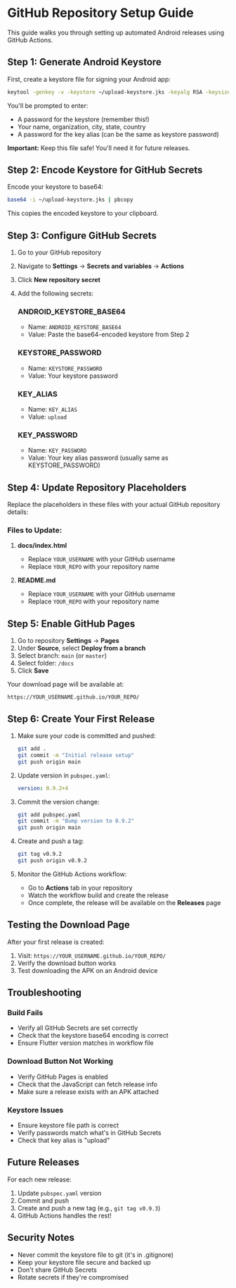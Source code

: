 # GitHub Repository Setup Guide

This guide walks you through setting up automated Android releases using GitHub Actions.

## Step 1: Generate Android Keystore

First, create a keystore file for signing your Android app:

```bash
keytool -genkey -v -keystore ~/upload-keystore.jks -keyalg RSA -keysize 2048 -validity 10000 -alias upload
```

You'll be prompted to enter:
- A password for the keystore (remember this!)
- Your name, organization, city, state, country
- A password for the key alias (can be the same as keystore password)

**Important:** Keep this file safe! You'll need it for future releases.

## Step 2: Encode Keystore for GitHub Secrets

Encode your keystore to base64:

```bash
base64 -i ~/upload-keystore.jks | pbcopy
```

This copies the encoded keystore to your clipboard.

## Step 3: Configure GitHub Secrets

1. Go to your GitHub repository
2. Navigate to **Settings** → **Secrets and variables** → **Actions**
3. Click **New repository secret**
4. Add the following secrets:

   ### ANDROID_KEYSTORE_BASE64
   - Name: `ANDROID_KEYSTORE_BASE64`
   - Value: Paste the base64-encoded keystore from Step 2

   ### KEYSTORE_PASSWORD
   - Name: `KEYSTORE_PASSWORD`
   - Value: Your keystore password

   ### KEY_ALIAS
   - Name: `KEY_ALIAS`
   - Value: `upload`

   ### KEY_PASSWORD
   - Name: `KEY_PASSWORD`
   - Value: Your key alias password (usually same as KEYSTORE_PASSWORD)

## Step 4: Update Repository Placeholders

Replace the placeholders in these files with your actual GitHub repository details:

### Files to Update:

1. **docs/index.html**
   - Replace `YOUR_USERNAME` with your GitHub username
   - Replace `YOUR_REPO` with your repository name

2. **README.md**
   - Replace `YOUR_USERNAME` with your GitHub username
   - Replace `YOUR_REPO` with your repository name

## Step 5: Enable GitHub Pages

1. Go to repository **Settings** → **Pages**
2. Under **Source**, select **Deploy from a branch**
3. Select branch: `main` (or `master`)
4. Select folder: `/docs`
5. Click **Save**

Your download page will be available at:
```
https://YOUR_USERNAME.github.io/YOUR_REPO/
```

## Step 6: Create Your First Release

1. Make sure your code is committed and pushed:
   ```bash
   git add .
   git commit -m "Initial release setup"
   git push origin main
   ```

2. Update version in `pubspec.yaml`:
   ```yaml
   version: 0.9.2+4
   ```

3. Commit the version change:
   ```bash
   git add pubspec.yaml
   git commit -m "Bump version to 0.9.2"
   git push origin main
   ```

4. Create and push a tag:
   ```bash
   git tag v0.9.2
   git push origin v0.9.2
   ```

5. Monitor the GitHub Actions workflow:
   - Go to **Actions** tab in your repository
   - Watch the workflow build and create the release
   - Once complete, the release will be available on the **Releases** page

## Testing the Download Page

After your first release is created:

1. Visit: `https://YOUR_USERNAME.github.io/YOUR_REPO/`
2. Verify the download button works
3. Test downloading the APK on an Android device

## Troubleshooting

### Build Fails
- Verify all GitHub Secrets are set correctly
- Check that the keystore base64 encoding is correct
- Ensure Flutter version matches in workflow file

### Download Button Not Working
- Verify GitHub Pages is enabled
- Check that the JavaScript can fetch release info
- Make sure a release exists with an APK attached

### Keystore Issues
- Ensure keystore file path is correct
- Verify passwords match what's in GitHub Secrets
- Check that key alias is "upload"

## Future Releases

For each new release:

1. Update `pubspec.yaml` version
2. Commit and push
3. Create and push a new tag (e.g., `git tag v0.9.3`)
4. GitHub Actions handles the rest!

## Security Notes

- Never commit the keystore file to git (it's in .gitignore)
- Keep your keystore file secure and backed up
- Don't share GitHub Secrets
- Rotate secrets if they're compromised
